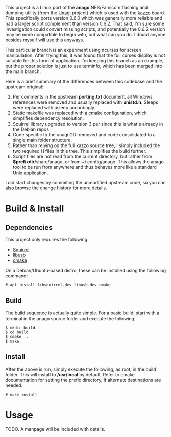 This project is a Linux port of the **anago** 
NES/Famicom flashing and dumping utility 
(from the [Unagi](https://osdn.net/projects/unagi/wiki/FrontPage) project) which is used with the [kazzo](https://osdn.net/projects/unagi/releases/46303) board. This specifically ports version 0.6.0 which was generally more reliable and had a larger script complement than version 0.6.2. That said, I'm sure some investigation could convert missing scripts, and potentially the 0.6.2 version may be more compatible to begin with, but what can you do. I doubt anyone besides myself will use this anyways.

This particular branch is an experiment using ncurses for screen manipulation. After trying this, it was found that the full curses display is not suitable for this form of application. I'm keeping this branch as an example, but the proper solution is just to use terminfo, which has been merged into the main branch.

Here is a brief summary of the differences between this codebase and the upstream original:

 1. Per comments in the upstream **porting.txt** document, all Windows references were removed and usually replaced with **unistd.h**. Sleeps were replaced with usleep accordingly.
 2. Static makefile was replaced with a cmake configuration, which simplifies dependency resolution.
 3. Squirrel library upgraded to version 3 per since this is what's already in the Debian repos
 4. Code specific to the unagi GUI removed and code consolidated to a single main folder structure.
 5. Rather than relying on the full kazzo source tree, I simply included the two required H files in this tree. This simplifies the build further.
 6. Script files are not read from the current directory, but rather from **$prefixdir**/share/anago, or from ~/.config/anago. This allows the anago tool to be run from anywhere and thus behaves more like a standard Unix application.

I did start changes by commiting the unmodified upstream code, so you can also browse the change history for more details.

# Build & Install

## Dependencies

This project only requires the following:

 * [Squirrel](http://squirrel-lang.org/)
 * [libusb](https://libusb.info/)
 * [cmake](https://cmake.org/)

On a Debian/Ubuntu-based distro, these can be installed using the following command:
  
    # apt install libsquirrel-dev libusb-dev cmake

## Build

The build sequence is actually quite simple. For a basic build, start with a terminal in the anago source folder and execute the following:

    $ mkdir build
    $ cd build
    $ cmake ..
    $ make
    
## Install

After the above is run, simply execute the following, as root, in the build folder. This will install to **/usr/local** by default. Refer to cmake documentation for setting the prefix directory, if alternate destinations are needed.

    # make install
    
# Usage

TODO. A manpage will be included with details.
